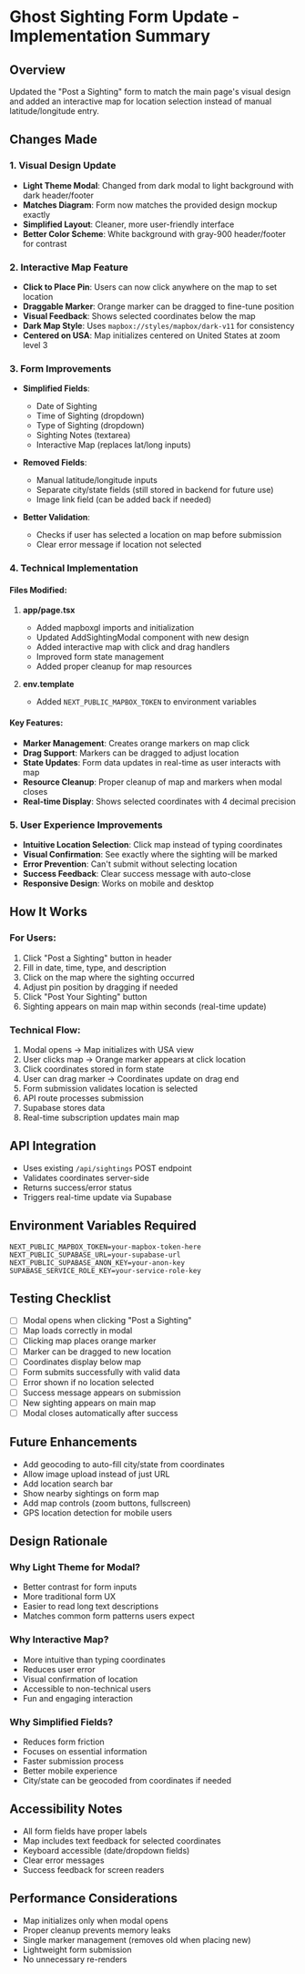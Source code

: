 # Ghost Sighting Form Update - Implementation Summary

## Overview
Updated the "Post a Sighting" form to match the main page's visual design and added an interactive map for location selection instead of manual latitude/longitude entry.

## Changes Made

### 1. Visual Design Update
- **Light Theme Modal**: Changed from dark modal to light background with dark header/footer
- **Matches Diagram**: Form now matches the provided design mockup exactly
- **Simplified Layout**: Cleaner, more user-friendly interface
- **Better Color Scheme**: White background with gray-900 header/footer for contrast

### 2. Interactive Map Feature
- **Click to Place Pin**: Users can now click anywhere on the map to set location
- **Draggable Marker**: Orange marker can be dragged to fine-tune position
- **Visual Feedback**: Shows selected coordinates below the map
- **Dark Map Style**: Uses `mapbox://styles/mapbox/dark-v11` for consistency
- **Centered on USA**: Map initializes centered on United States at zoom level 3

### 3. Form Improvements
- **Simplified Fields**: 
  - Date of Sighting
  - Time of Sighting (dropdown)
  - Type of Sighting (dropdown)
  - Sighting Notes (textarea)
  - Interactive Map (replaces lat/long inputs)
  
- **Removed Fields**:
  - Manual latitude/longitude inputs
  - Separate city/state fields (still stored in backend for future use)
  - Image link field (can be added back if needed)

- **Better Validation**:
  - Checks if user has selected a location on map before submission
  - Clear error message if location not selected

### 4. Technical Implementation

#### Files Modified:
1. **app/page.tsx**
   - Added mapboxgl imports and initialization
   - Updated AddSightingModal component with new design
   - Added interactive map with click and drag handlers
   - Improved form state management
   - Added proper cleanup for map resources

2. **env.template**
   - Added `NEXT_PUBLIC_MAPBOX_TOKEN` to environment variables

#### Key Features:
- **Marker Management**: Creates orange markers on map click
- **Drag Support**: Markers can be dragged to adjust location
- **State Updates**: Form data updates in real-time as user interacts with map
- **Resource Cleanup**: Proper cleanup of map and markers when modal closes
- **Real-time Display**: Shows selected coordinates with 4 decimal precision

### 5. User Experience Improvements
- **Intuitive Location Selection**: Click map instead of typing coordinates
- **Visual Confirmation**: See exactly where the sighting will be marked
- **Error Prevention**: Can't submit without selecting location
- **Success Feedback**: Clear success message with auto-close
- **Responsive Design**: Works on mobile and desktop

## How It Works

### For Users:
1. Click "Post a Sighting" button in header
2. Fill in date, time, type, and description
3. Click on the map where the sighting occurred
4. Adjust pin position by dragging if needed
5. Click "Post Your Sighting" button
6. Sighting appears on main map within seconds (real-time update)

### Technical Flow:
1. Modal opens → Map initializes with USA view
2. User clicks map → Orange marker appears at click location
3. Click coordinates stored in form state
4. User can drag marker → Coordinates update on drag end
5. Form submission validates location is selected
6. API route processes submission
7. Supabase stores data
8. Real-time subscription updates main map

## API Integration
- Uses existing `/api/sightings` POST endpoint
- Validates coordinates server-side
- Returns success/error status
- Triggers real-time update via Supabase

## Environment Variables Required
```env
NEXT_PUBLIC_MAPBOX_TOKEN=your-mapbox-token-here
NEXT_PUBLIC_SUPABASE_URL=your-supabase-url
NEXT_PUBLIC_SUPABASE_ANON_KEY=your-anon-key
SUPABASE_SERVICE_ROLE_KEY=your-service-role-key
```

## Testing Checklist
- [ ] Modal opens when clicking "Post a Sighting"
- [ ] Map loads correctly in modal
- [ ] Clicking map places orange marker
- [ ] Marker can be dragged to new location
- [ ] Coordinates display below map
- [ ] Form submits successfully with valid data
- [ ] Error shown if no location selected
- [ ] Success message appears on submission
- [ ] New sighting appears on main map
- [ ] Modal closes automatically after success

## Future Enhancements
- Add geocoding to auto-fill city/state from coordinates
- Allow image upload instead of just URL
- Add location search bar
- Show nearby sightings on form map
- Add map controls (zoom buttons, fullscreen)
- GPS location detection for mobile users

## Design Rationale

### Why Light Theme for Modal?
- Better contrast for form inputs
- More traditional form UX
- Easier to read long text descriptions
- Matches common form patterns users expect

### Why Interactive Map?
- More intuitive than typing coordinates
- Reduces user error
- Visual confirmation of location
- Accessible to non-technical users
- Fun and engaging interaction

### Why Simplified Fields?
- Reduces form friction
- Focuses on essential information
- Faster submission process
- Better mobile experience
- City/state can be geocoded from coordinates if needed

## Accessibility Notes
- All form fields have proper labels
- Map includes text feedback for selected coordinates
- Keyboard accessible (date/dropdown fields)
- Clear error messages
- Success feedback for screen readers

## Performance Considerations
- Map initializes only when modal opens
- Proper cleanup prevents memory leaks
- Single marker management (removes old when placing new)
- Lightweight form submission
- No unnecessary re-renders

